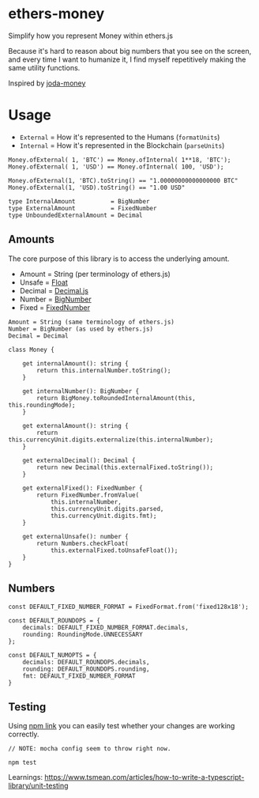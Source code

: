 # ethers-money

Simplify how you represent Money within ethers.js 

Because it's hard to reason about big numbers that you see on the screen, and every time I want to humanize it, I find myself repetitively making the same utility functions.

Inspired by [joda-money](https://www.joda.org/joda-money/)

# Usage

 * `External` = How it's represented to the Humans (`formatUnits`)
 * `Internal` = How it's represented in the Blockchain (`parseUnits`)

```
Money.ofExternal( 1, 'BTC') == Money.ofInternal( 1**18, 'BTC');
Money.ofExternal( 1, 'USD') == Money.ofInternal( 100, 'USD');

Money.ofExternal(1, 'BTC).toString() == "1.00000000000000000 BTC"
Money.ofExternal(1, 'USD).toString() == "1.00 USD"
```

```
type InternalAmount          = BigNumber
type ExternalAmount          = FixedNumber
type UnboundedExternalAmount = Decimal
```

## Amounts

The core purpose of this library is to access the underlying amount.

 * Amount = String (per terminology of ethers.js)
 * Unsafe = [Float](https://www.google.com/search?q=why+you+shouldnt+use+floats)
 * Decimal = [Decimal.js](https://mikemcl.github.io/decimal.js/)
 * Number = [BigNumber](https://docs.ethers.org/v5/api/utils/bignumber)
 * Fixed = [FixedNumber](https://docs.ethers.org/v5/api/utils/fixednumber/)

```
Amount = String (same terminology of ethers.js)
Number = BigNumber (as used by ethers.js)
Decimal = Decimal
```

```
class Money {

    get internalAmount(): string {
        return this.internalNumber.toString();
    }

    get internalNumber(): BigNumber {
        return BigMoney.toRoundedInternalAmount(this, this.roundingMode);
    }

    get externalAmount(): string {
        return this.currencyUnit.digits.externalize(this.internalNumber);
    }
    
    get externalDecimal(): Decimal {
        return new Decimal(this.externalFixed.toString());
    }

    get externalFixed(): FixedNumber {
        return FixedNumber.fromValue(
            this.internalNumber,
            this.currencyUnit.digits.parsed,
            this.currencyUnit.digits.fmt);
    }

    get externalUnsafe(): number {
        return Numbers.checkFloat(
            this.externalFixed.toUnsafeFloat());
    }
}
```

## Numbers
```
const DEFAULT_FIXED_NUMBER_FORMAT = FixedFormat.from('fixed128x18');

const DEFAULT_ROUNDOPS = {
    decimals: DEFAULT_FIXED_NUMBER_FORMAT.decimals,
    rounding: RoundingMode.UNNECESSARY
};

const DEFAULT_NUMOPTS = {
    decimals: DEFAULT_ROUNDOPS.decimals,
    rounding: DEFAULT_ROUNDOPS.rounding,
    fmt: DEFAULT_FIXED_NUMBER_FORMAT
}
```

## Testing

Using [npm link](https://www.tsmean.com/articles/how-to-write-a-typescript-library/local-consumer) you can easily test whether your changes are working correctly.

```
// NOTE: mocha config seem to throw right now.

npm test
```

Learnings:
https://www.tsmean.com/articles/how-to-write-a-typescript-library/unit-testing
